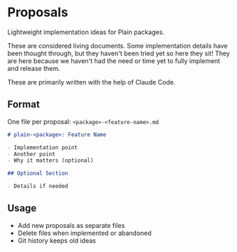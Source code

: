 # Proposals

Lightweight implementation ideas for Plain packages.

These are considered living documents. Some implementation details have been thought through, but they haven't been tried yet so here they sit! They are here because we haven't had the need or time yet to fully implement and release them.

These are primarily written with the help of Claude Code.

## Format

One file per proposal: `<package>-<feature-name>.md`

```markdown
# plain-<package>: Feature Name

- Implementation point
- Another point
- Why it matters (optional)

## Optional Section

- Details if needed
```

## Usage

- Add new proposals as separate files
- Delete files when implemented or abandoned
- Git history keeps old ideas
